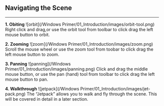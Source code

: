 ## Navigating the Scene

---

**1. Obiting**
![orbit](/Windows Primer/01_Introduction/images/orbit-tool.png)
Right click and drag,or use the orbit tool from toolbar to click drag the left mouse button to orbit.

**2. Zooming**
![zoom](/Windows Primer/01_Introduction/images/zoom.png)
Scroll the mouse wheel or use the zoom tool from toobar to click drag the left mouse button to zoom.

**3. Panning**
![panning](/Windows Primer/01_Introduction/images/panning.png)
Click and drag the middle mouse button, or use the pan \(hand\) tool from toolbar to click drag the left mouse button to pan.

**4. Walkthrough**
![jetpack](/Windows Primer/01_Introduction/images/jet-pack.png)
The “Jetpack” allows you to walk and fly through the scene. This will be covered in detail in a later section.

